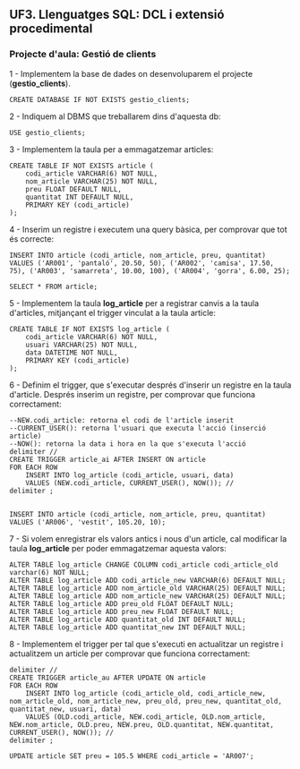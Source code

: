 ## UF3. Llenguatges SQL: DCL i extensió procedimental

### Projecte d'aula: Gestió de clients

1 - Implementem la base de dades on desenvoluparem el projecte (**gestio_clients**). 

```
CREATE DATABASE IF NOT EXISTS gestio_clients;
```

2 - Indiquem al DBMS que treballarem dins d'aquesta db:

```
USE gestio_clients;
```

3 - Implementem la taula per a emmagatzemar articles:

```
CREATE TABLE IF NOT EXISTS article (
	codi_article VARCHAR(6) NOT NULL,
	nom_article VARCHAR(25) NOT NULL,
	preu FLOAT DEFAULT NULL,
	quantitat INT DEFAULT NULL,
	PRIMARY KEY (codi_article)
);

```

4 - Inserim un registre i executem una query bàsica, per comprovar que tot és correcte:

```
INSERT INTO article (codi_article, nom_article, preu, quantitat) 
VALUES ('AR001', 'pantaló', 20.50, 50), ('AR002', 'camisa', 17.50, 75), ('AR003', 'samarreta', 10.00, 100), ('AR004', 'gorra', 6.00, 25);

SELECT * FROM article;
```

5 - Implementem la taula **log_article** per a registrar canvis a la taula d'articles, mitjançant el trigger vinculat a la taula article:

```
CREATE TABLE IF NOT EXISTS log_article (
	codi_article VARCHAR(6) NOT NULL,
	usuari VARCHAR(25) NOT NULL,
	data DATETIME NOT NULL,
	PRIMARY KEY (codi_article)
);
```

6 - Definim el trigger, que s'executar després d'inserir un registre en la taula d'article. Després inserim un registre, per comprovar que funciona correctament:

```
--NEW.codi_article: retorna el codi de l'article inserit 
--CURRENT_USER(): retorna l'usuari que executa l'acció (inserció article)
--NOW(): retorna la data i hora en la que s'executa l'acció
delimiter //
CREATE TRIGGER article_ai AFTER INSERT ON article 
FOR EACH ROW	
	INSERT INTO log_article (codi_article, usuari, data) 
	VALUES (NEW.codi_article, CURRENT_USER(), NOW()); //
delimiter ;


INSERT INTO article (codi_article, nom_article, preu, quantitat) 
VALUES ('AR006', 'vestit', 105.20, 10);

```

7 - Si volem enregistrar els valors antics i nous d'un article, cal modificar la taula **log_article** per poder emmagatzemar aquesta valors:

```
ALTER TABLE log_article CHANGE COLUMN codi_article codi_article_old varchar(6) NOT NULL;
ALTER TABLE log_article ADD codi_article_new VARCHAR(6) DEFAULT NULL; 
ALTER TABLE log_article ADD nom_article_old VARCHAR(25) DEFAULT NULL;
ALTER TABLE log_article ADD nom_article_new VARCHAR(25) DEFAULT NULL;
ALTER TABLE log_article ADD preu_old FLOAT DEFAULT NULL;
ALTER TABLE log_article ADD preu_new FLOAT DEFAULT NULL;
ALTER TABLE log_article ADD quantitat_old INT DEFAULT NULL;
ALTER TABLE log_article ADD quantitat_new INT DEFAULT NULL;
```

8 - Implementem el trigger per tal que s'executi en actualitzar un registre i actualitzem un article per comprovar que funciona correctament:

```
delimiter //
CREATE TRIGGER article_au AFTER UPDATE ON article 
FOR EACH ROW	
	INSERT INTO log_article (codi_article_old, codi_article_new, nom_article_old, nom_article_new, preu_old, preu_new, quantitat_old, quantitat_new, usuari, data) 
	VALUES (OLD.codi_article, NEW.codi_article, OLD.nom_article, NEW.nom_article, OLD.preu, NEW.preu, OLD.quantitat, NEW.quantitat, CURRENT_USER(), NOW()); //
delimiter ;

UPDATE article SET preu = 105.5 WHERE codi_article = 'AR007';
```